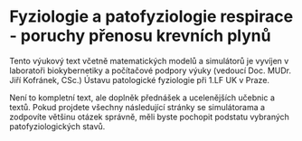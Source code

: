 # Fyziologie a patofyziologie respirace - poruchy přenosu krevních plynů

Tento výukový text včetně matematických modelů a simulátorů je vyvíjen v laboratoři biokybernetiky a počítačové podpory výuky (vedoucí Doc. MUDr. Jiří Kofránek, CSc.) Ústavu patologické fyziologie při 1.LF UK v Praze.

Není to kompletní text, ale doplněk přednášek a ucelenějších učebnic a textů. Pokud projdete všechny následující stránky se simulátorama a zodpovíte většinu otázek správně, měli byste pochopit podstatu vybraných patofyziologických stavů.

